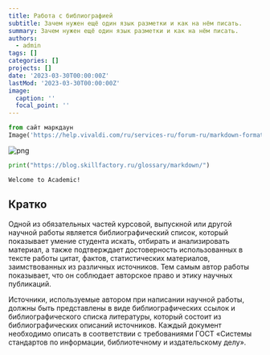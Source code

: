 ```yaml
---
title: Работа с библиографией
subtitle: Зачем нужен ещё один язык разметки и как на нём писать. 
summary: Зачем нужен ещё один язык разметки и как на нём писать. 
authors:
  - admin
tags: []
categories: []
projects: []
date: '2023-03-30T00:00:00Z'
lastMod: '2023-03-30T00:00:00Z'
image:
  caption: ''
  focal_point: ''
---
```


```python
from сайт маркдаун
Image('https://help.vivaldi.com/ru/services-ru/forum-ru/markdown-formatting/')
```

![png](./index_1_0.png)

```python
print("https://blog.skillfactory.ru/glossary/markdown/")
```

    Welcome to Academic!

## Кратко

Одной из обязательных частей курсовой, выпускной или другой научной работы является библиографический список, который показывает умение студента искать, отбирать и анализировать материал, а также подтверждает достоверность использованных в тексте работы цитат, фактов, статистических материалов, заимствованных из различных источников. Тем самым автор работы показывает, что он соблюдает авторское право и этику научных публикаций.

Источники, используемые автором при написании научной работы, должны быть представлены в виде библиографических ссылок и библиографического списка литературы, который состоит из библиографических описаний источников. Каждый документ необходимо описать в соответствии с требованиями ГОСТ «Системы стандартов по информации, библиотечному и издательскому делу».
